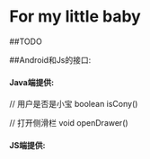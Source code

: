# For my little baby

##TODO



##Android和Js的接口:

#### Java端提供:
// 用户是否是小宝
boolean isCony()

// 打开侧滑栏
void openDrawer()


#### JS端提供:


